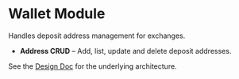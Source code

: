 # Wallet Module

Handles deposit address management for exchanges.

- **Address CRUD** – Add, list, update and delete deposit addresses.

See the [Design Doc](../wallet_module_design.md) for the underlying architecture.
